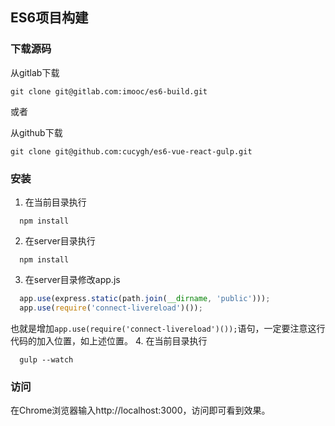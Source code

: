 ## ES6项目构建


### 下载源码


从gitlab下载
```shell
git clone git@gitlab.com:imooc/es6-build.git
```

或者

从github下载
```shell
git clone git@github.com:cucygh/es6-vue-react-gulp.git
```

### 安装

1. 在当前目录执行

  ```shell
    npm install
  ```
2. 在server目录执行

  ```shell
    npm install
  ```
3. 在server目录修改app.js

  ```javascript
    app.use(express.static(path.join(__dirname, 'public')));
    app.use(require('connect-livereload')());
  ```

  也就是增加<code>app.use(require('connect-livereload')());</code>语句，一定要注意这行代码的加入位置，如上述位置。
4. 在当前目录执行

  ```shell
    gulp --watch
  ```

### 访问

在Chrome浏览器输入http://localhost:3000，访问即可看到效果。
